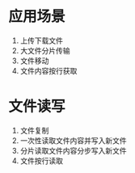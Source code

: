 # 应用场景
1. 上传下载文件
2. 大文件分片传输
3. 文件移动
4. 文件内容按行获取

# 文件读写
1. 文件复制
2. 一次性读取文件内容并写入新文件
3. 分片读取文件内容分步写入新文件
4. 文件按行读取
